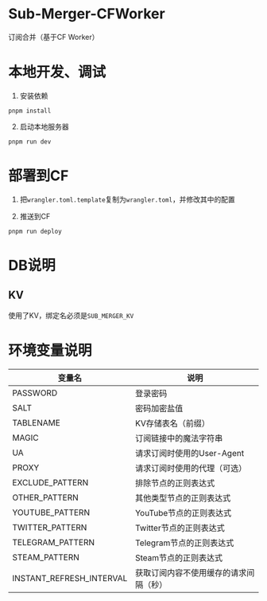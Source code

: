 # Sub-Merger-CFWorker
订阅合并（基于CF Worker）


# 本地开发、调试

1. 安装依赖
```
pnpm install

```

2. 启动本地服务器

```
pnpm run dev
```


# 部署到CF

1. 把`wrangler.toml.template`复制为`wrangler.toml`，并修改其中的配置

2. 推送到CF
```
pnpm run deploy
```

# DB说明

## KV
使用了KV，绑定名必须是`SUB_MERGER_KV`


# 环境变量说明


| 变量名 | 说明 |
|--------|------|
| PASSWORD | 登录密码 |
| SALT | 密码加密盐值 |
| TABLENAME | KV存储表名（前缀） |
| MAGIC | 订阅链接中的魔法字符串 |
| UA | 请求订阅时使用的User-Agent |
| PROXY | 请求订阅时使用的代理（可选） |
| EXCLUDE_PATTERN | 排除节点的正则表达式 |
| OTHER_PATTERN | 其他类型节点的正则表达式 |
| YOUTUBE_PATTERN | YouTube节点的正则表达式 |
| TWITTER_PATTERN | Twitter节点的正则表达式 |
| TELEGRAM_PATTERN | Telegram节点的正则表达式 |
| STEAM_PATTERN | Steam节点的正则表达式 |
| INSTANT_REFRESH_INTERVAL | 获取订阅内容不使用缓存的请求间隔（秒） |


